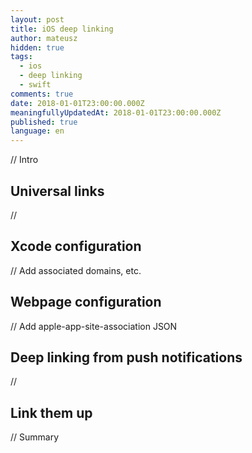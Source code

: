 ```yaml
---
layout: post
title: iOS deep linking
author: mateusz
hidden: true
tags:
  - ios
  - deep linking
  - swift
comments: true
date: 2018-01-01T23:00:00.000Z
meaningfullyUpdatedAt: 2018-01-01T23:00:00.000Z
published: true
language: en
---
```


// Intro

## Universal links

//

## Xcode configuration

// Add associated domains, etc.

## Webpage configuration

// Add apple-app-site-association JSON

## Deep linking from push notifications

// 

## Link them up

// Summary
